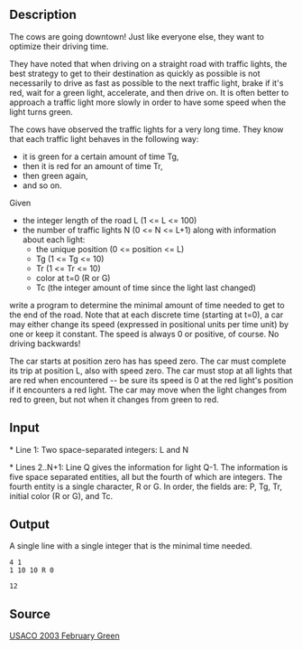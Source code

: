 <h2>Description</h2><p>The cows are going downtown!  Just like everyone else, they want to optimize their driving time.
</p>
They have noted that when driving on a straight road with traffic lights, the best strategy to get to their destination as quickly as possible is not necessarily to drive as fast as possible to the next traffic light, brake if it's red, wait for a green light, accelerate, and then drive on.  It is often better to approach a traffic light more slowly in order to have some speed when the light turns green.

The cows have observed the traffic lights for a very long time.  They know that each traffic light behaves in the following way:
<ul><li>it is green for a certain amount of time Tg,
<br></li><li>then it is red for an amount of time Tr,
<br></li><li>then green again,
<br></li><li>and so on.</li></ul><p>
</p>Given
<ul><li>the integer length of the road L (1 &lt;= L &lt;= 100)
<br></li><li>the number of traffic lights N (0 &lt;= N &lt;= L+1) along with information about each light:
<br><ul><li>the unique  position (0 &lt;= position &lt;= L)
<br></li><li>Tg (1 &lt;= Tg &lt;= 10)
<br></li><li>Tr (1 &lt;= Tr &lt;= 10)
<br></li><li>color at t=0 (R or G)
<br></li><li>Tc (the integer amount of time since the light last changed)</li></ul></li></ul><p>
</p>
write a program to determine the minimal amount of time needed to get to the end of the road.  Note that at each discrete time (starting at t=0), a car may either change its speed (expressed in positional units per time unit) by one or keep it constant.  The speed is always 0 or positive, of course.  No driving backwards!

The car starts at position zero has has speed zero. The car must complete its trip at position L, also with speed zero.  The car must stop at all lights that are red when encountered -- be sure its speed is 0 at the red light's position if it encounters a red light.  The car may move when the light changes from red to green, but not when it changes from green to red.
<h2>Input</h2><p>* Line 1: Two space-separated integers: L and N
</p>
* Lines 2..N+1: Line Q gives the information for light Q-1.  The information is five space separated entities, all but the fourth of which are integers. The fourth entity is a single character, R or G.  In order, the fields are: P, Tg, Tr, initial color (R or G), and Tc.
<h2>Output</h2><p>A single line with a single integer that is the minimal time needed.
</p><pre><code class="language-input1">4 1
1 10 10 R 0
</code></pre><pre><code class="language-output1">12
</code></pre><h2>Source</h2><a href="searchproblem?field=source&amp;key=USACO+2003+February+Green">USACO 2003 February Green</a>